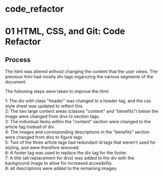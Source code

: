 # code_refactor

# 01 HTML, CSS, and Git: Code Refactor

## Process

The html was altered without changing the content that the user views. The previous html had mostly div tags organizing the various segments of the document. 

The following steps were taken to improve the html.

1: The div with class "header" was changed to a header tag, and the css style sheet was updated to reflect this. <br/>
2: The two large content areas (classes "content" and "benefits") below the image were changed from divs to section tags. <br/> 
3: The individual items within the "content" section were changed to the article tag instead of div.  <br/>
4: The images and corresponding descriptions in the "benefits" section were changed from divs to figure tags  <br/> 
5: Two of the three article tags had redundant id tags that weren't used for styling, and were therefore removed.  <br/>
6: A footer tag was used to replace the div tag for the footer.  <br/>
7: A title (alt replacement for divs) was added to the div with the background image to allow for increased accesibility.  <br/>
8: alt descriptions were added to the remaining images. <br/>